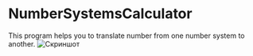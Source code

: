 # NumberSystemsCalculator
This program helps you to translate number from one number system to another.
![Скриншот](https://yadi.sk/i/rXn5wE66x6rwmQ)
